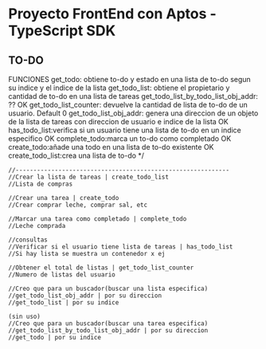 # Proyecto FrontEnd con Aptos - TypeScript SDK 

## TO-DO
FUNCIONES 
    get_todo: obtiene to-do y estado en una lista de to-do segun su indice y el indice de la lista
    get_todo_list: obtiene el propietario y cantidad de to-do en una lista de tareas
    get_todo_list_by_todo_list_obj_addr: ??
    OK get_todo_list_counter: devuelve la cantidad de lista de to-do de un usuario. Default 0
    get_todo_list_obj_addr: genera una direccion de un objeto de la lista de tareas con direccion de usuario 
    e indice de la lista
    OK has_todo_list:verifica si un usuario tiene una lista de to-do en un indice especifico
    OK complete_todo:marca un to-do como completado
    OK create_todo:añade una todo en una lista de to-do existente
    OK create_todo_list:crea una lista de to-do */
    
    //------------------------------------------------------------
    //Crear la lista de tareas | create_todo_list
    //Lista de compras
    
    //Crear una tarea | create_todo
    //Crear comprar leche, comprar sal, etc
    
    //Marcar una tarea como completado | complete_todo
    //Leche comprada

    //consultas
    //Verificar si el usuario tiene lista de tareas | has_todo_list
    //Si hay lista se muestra un contenedor x ej
    
    //Obtener el total de listas | get_todo_list_counter
    //Numero de listas del usuario
    
    //Creo que para un buscador(buscar una lista especifica)
    //get_todo_list_obj_addr | por su direccion
    //get_todo_list | por su indice
    
    (sin uso)
    //Creo que para un buscador(buscar una tarea especifica)
    //get_todo_list_by_todo_list_obj_addr | por su direccion
    //get_todo | por su indice